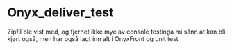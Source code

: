 # Onyx_deliver_test

Zipfil ble vist med, og fjernet ikke mye av console testinga mi sånn at kan bli kjørt også, men har også lagt inn alt i OnyxFront og unit test
